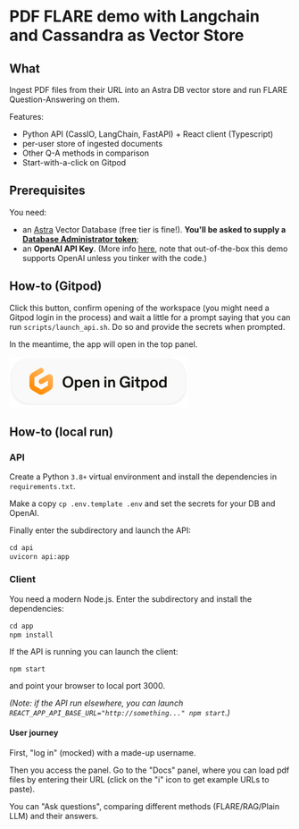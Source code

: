# PDF FLARE demo with Langchain and Cassandra as Vector Store

## What

Ingest PDF files from their URL into an Astra DB vector store
and run FLARE Question-Answering on them.

Features:

- Python API (CassIO, LangChain, FastAPI) + React client (Typescript)
- per-user store of ingested documents
- Other Q-A methods in comparison
- Start-with-a-click on Gitpod

## Prerequisites

You need:

- an [Astra](https://astra.datastax.com) Vector Database (free tier is fine!). **You'll be asked to supply a [Database Administrator token](https://awesome-astra.github.io/docs/pages/astra/create-token/#c-procedure)**;
- an **OpenAI API Key**. (More info [here](https://cassio.org/start_here/#llm-access), note that out-of-the-box this demo supports OpenAI unless you tinker with the code.)

## How-to (Gitpod)

Click this button, confirm opening of the workspace
(you might need a Gitpod login in the process) and wait a little
for a prompt saying that you can run `scripts/launch_api.sh`.
Do so and provide the secrets when prompted.

In the meantime, the app will open in the top panel.

<a href="https://gitpod.io/#https://github.com/cassioml/langchain-flare-pdf-qa-demo"><img src="images/open_in_gitpod.svg" /></a>

## How-to (local run)

### API

Create a Python `3.8+` virtual environment and install
the dependencies in `requirements.txt`.

Make a copy `cp .env.template .env` and set the secrets for your DB and OpenAI.

Finally enter the subdirectory and launch the API:

```
cd api
uvicorn api:app
```

### Client

You need a modern Node.js. Enter the subdirectory and install the dependencies:

```
cd app
npm install
```

If the API is running you can launch the client:

```
npm start
```

and point your browser to local port 3000.

_(Note: if the API run elsewhere, you can launch `REACT_APP_API_BASE_URL="http://something..." npm start`.)_

#### User journey

First, "log in" (mocked) with a made-up username.

Then you access the panel. Go to the "Docs" panel, where you can load pdf files
by entering their URL (click on the "i" icon to get example URLs to paste).

You can "Ask questions", comparing different methods (FLARE/RAG/Plain LLM) and
their answers.
